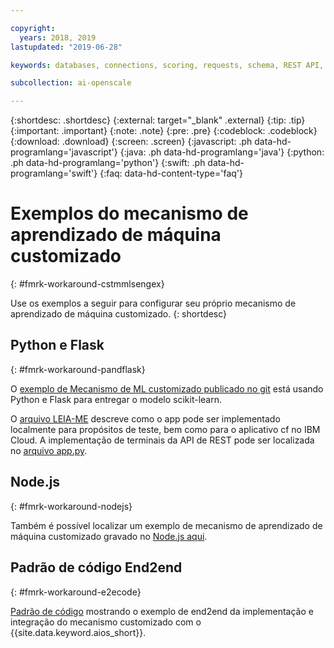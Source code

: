 ```yaml
---

copyright:
  years: 2018, 2019
lastupdated: "2019-06-28"

keywords: databases, connections, scoring, requests, schema, REST API, API

subcollection: ai-openscale

---
```


{:shortdesc: .shortdesc}
{:external: target="_blank" .external}
{:tip: .tip}
{:important: .important}
{:note: .note}
{:pre: .pre}
{:codeblock: .codeblock}
{:download: .download}
{:screen: .screen}
{:javascript: .ph data-hd-programlang='javascript'}
{:java: .ph data-hd-programlang='java'}
{:python: .ph data-hd-programlang='python'}
{:swift: .ph data-hd-programlang='swift'}
{:faq: data-hd-content-type='faq'}

# Exemplos do mecanismo de aprendizado de máquina customizado
{: #fmrk-workaround-cstmmlsengex}

Use os exemplos a seguir para configurar seu próprio mecanismo de aprendizado de máquina customizado.
{: shortdesc}

## Python e Flask
{: #fmrk-workaround-pandflask}

O [exemplo de Mecanismo de ML customizado publicado no git](https://github.com/pmservice/ai-openscale-tutorials/tree/master/applications/custom-ml-engine-bluemix) está usando Python e Flask para entregar o modelo scikit-learn.

O [arquivo LEIA-ME](https://github.com/pmservice/ai-openscale-tutorials/tree/master/applications/custom-ml-engine-bluemix) descreve como o app pode ser implementado localmente para propósitos de teste, bem como para o aplicativo cf no IBM Cloud. A implementação de terminais da API de REST pode ser localizada no [arquivo app.py](https://github.com/pmservice/ai-openscale-tutorials/blob/master/applications/custom-ml-engine-bluemix/app.py).

## Node.js
{: #fmrk-workaround-nodejs}

Também é possível localizar um exemplo de mecanismo de aprendizado de máquina customizado gravado no [Node.js aqui](https://github.com/pmservice/ai-openscale-tutorials/tree/master/applications/custom-ml-engine-nodejs).

## Padrão de código End2end
{: #fmrk-workaround-e2ecode}

[Padrão de código](https://developer.ibm.com/patterns/monitor-custom-machine-learning-engine-with-ai-openscale) mostrando o exemplo de end2end da implementação e integração do mecanismo customizado com o {{site.data.keyword.aios_short}}.

